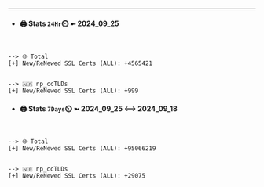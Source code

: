 

---
- #### 🖨️ **Stats** `24Hr`⏲️ ➼ 2024_09_25
```console


--> 🌐 Total
[+] New/ReNewed SSL Certs (ALL): +4565421


--> 🇳🇵 np_ccTLDs
[+] New/ReNewed SSL Certs (ALL): +999

```

- #### 🖨️ **Stats** `7Days`⏲️ ➼ 2024_09_25 <--> 2024_09_18
```console


--> 🌐 Total
[+] New/ReNewed SSL Certs (ALL): +95066219


--> 🇳🇵 np_ccTLDs
[+] New/ReNewed SSL Certs (ALL): +29075

```

